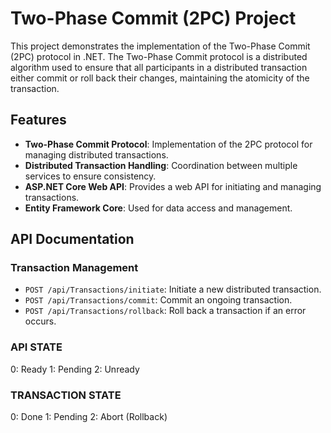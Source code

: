 # Two-Phase Commit (2PC) Project

This project demonstrates the implementation of the Two-Phase Commit (2PC) protocol in .NET. The Two-Phase Commit protocol is a distributed algorithm used to ensure that all participants in a distributed transaction either commit or roll back their changes, maintaining the atomicity of the transaction.

## Features

- **Two-Phase Commit Protocol**: Implementation of the 2PC protocol for managing distributed transactions.
- **Distributed Transaction Handling**: Coordination between multiple services to ensure consistency.
- **ASP.NET Core Web API**: Provides a web API for initiating and managing transactions.
- **Entity Framework Core**: Used for data access and management.

## API Documentation

### Transaction Management

- `POST /api/Transactions/initiate`: Initiate a new distributed transaction.
- `POST /api/Transactions/commit`: Commit an ongoing transaction.
- `POST /api/Transactions/rollback`: Roll back a transaction if an error occurs.

### API STATE
  0: Ready
  1: Pending
  2: Unready

### TRANSACTION STATE
  0: Done
  1: Pending
  2: Abort (Rollback)
